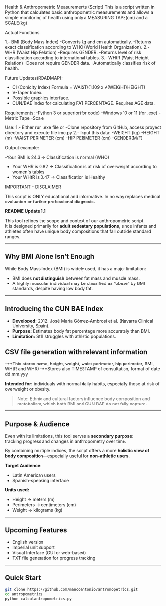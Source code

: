 Health & Anthropometric Measurements (Script)
This is a script written in Python that calculates basic anthropometric measurements and allows a simple monitoring of health using only a MEASURING TAPE(cm) and a SCALE(kg)

Actual Functions

1.- BMI (Body Mass Index) 
  -Converts kg and cm automatically.
  -Returns exact classification according to WHO (World Health Organization).
2.- WHR (Waist Hip Relation)
  -Requires GENDER.
  -Returns level of risk classification according to international tables.
3.- WHtR (Waist Height Relation)
  -Does not require GENDER data.
  -Automatically classifies risk of health.

Future Updates(ROADMAP):
- CI (Conicity Index)
  Formula = WAIST/(1.109 x √(WEIGHT/HEIGHT)
- V-Taper Index.
- Possible graphics interface.
- CUN/BAE Index for calculating FAT PERCENTAGE. Requires AGE data.

Requirements:
-Python 3 or superior(for code)
-Windows 10 or 11 (for .exe)
-Metric Tape
-Scale

Use:
1.- Either run .exe file or
  -Clone repository from GitHub, access proyect directory and execute file imc.py
2.- Input this data:
  -WEIGHT (kg)
  -HEIGHT (m)
  -WAIST PERIMETER (cm)
  -HIP PERIMETER (cm)
  -GENDER(M/F)

  Output example:

  -Your BMI is 24.3 -> Classification is normal (WHO)
  - Your WHR is 0.82 -> Classification is at risk of overweight according to women's tables 
  - Your WHtR is 0.47 -> Classification is Healthy

IMPORTANT - DISCLAIMER

This script is ONLY educational and informative. In no way replaces medical evaluation or further professional diagnosis.



**README Update 1.1**

This tool refines the scope and context of our anthropometric script.  
It is designed primarily for **adult sedentary populations**, since infants and athletes often have unique body compositions that fall outside standard ranges.

---

##  Why BMI Alone Isn’t Enough
While Body Mass Index (BMI) is widely used, it has a major limitation:  

- BMI does **not distinguish** between fat mass and muscle mass.  
- A highly muscular individual may be classified as “obese” by BMI standards, despite having low body fat.  

---

##  Introducing the CUN BAE Index
- **Developed:** 2012, José María Gómez-Ambrosi et al. (Navarra Clinical University, Spain).  
- **Purpose:** Estimates body fat percentage more accurately than BMI.  
- **Limitation:** Still struggles with athletic populations.  

## CSV file generation with relevant information
-**This stores name, height, weight, waist perimeter, hip perimeter, BMI, WHtR and WHR)
-**Stores also TIMESTAMP of consultation, format of date dd.mm.yyy

 **Intended for:** individuals with normal daily habits, especially those at risk of overweight or obesity.  

> Note: Ethnic and cultural factors influence body composition and metabolism, which both BMI and CUN BAE do not fully capture.

---

## Purpose & Audience
Even with its limitations, this tool serves a **secondary purpose**:  
tracking progress and changes in anthropometry over time.  

By combining multiple indices, the script offers a more **holistic view of body composition**—especially useful for **non-athletic users**.

**Target Audience:**  
- Latin American users  
- Spanish-speaking interface  

**Units used:**  
- Height → meters (m)  
- Perimeters → centimeters (cm)  
- Weight → kilograms (kg)  

---

## Upcoming Features
-  English version  
-  Imperial unit support  
-  Visual Interface (GUI or web-based)  
-  TXT file generation for progress tracking 

---

##  Quick Start
```bash
git clone https://github.com/mancoantonio/antromopetrics.git
cd antropometrics
python calculantropometrics.py

